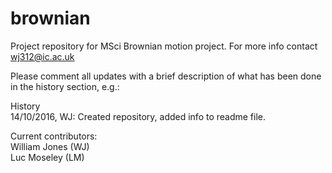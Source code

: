 # brownian

Project repository for MSci Brownian motion project. For more info contact wj312@ic.ac.uk <br>

Please comment all updates with a brief description of what has been done in the history section, e.g.: <br>

History <br>
14/10/2016, WJ: Created repository, added info to readme file. <br>

Current contributors: <br>
William Jones (WJ) <br>
Luc Moseley (LM) <br>
